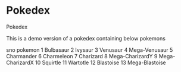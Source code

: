 # Pokedex
 Pokedex

This is a demo version of a pokedex containing below pokemons

sno	pokemon
1	Bulbasaur
2	Ivysaur
3	Venusaur
4	Mega-Venusaur
5	Charmander
6	Charmeleon
7	Charizard
8	Mega-CharizardY
9	Mega-CharizardX
10	Squirtle
11	Wartotle
12	Blastoise
13	Mega-Blastoise
